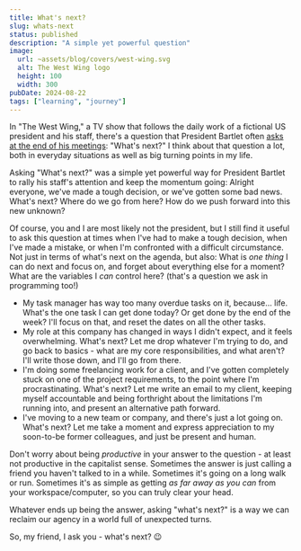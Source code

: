 ```yaml
---
title: What's next?
slug: whats-next
status: published
description: "A simple yet powerful question"
image:
  url: ~assets/blog/covers/west-wing.svg
  alt: The West Wing logo
  height: 100
  width: 300
pubDate: 2024-08-22
tags: ["learning", "journey"]
---
```


In "The West Wing," a TV show that follows the daily work of a fictional US president and his staff, there's a question that President Bartlet often [asks at the end of his meetings](https://youtu.be/gSUHgAp7V7c): "What's next?" I think about that question a lot, both in everyday situations as well as big turning points in my life.

Asking "What's next?" was a simple yet powerful way for President Bartlet to rally his staff's attention and keep the momentum going: Alright everyone, we've made a tough decision, or we've gotten some bad news. What's next? Where do we go from here? How do we push forward into this new unknown?

Of course, you and I are most likely not the president, but I still find it useful to ask this question at times when I've had to make a tough decision, when I've made a mistake, or when I'm confronted with a difficult circumstance. Not just in terms of what's next on the agenda, but also: What is _one thing_ I can do next and focus on, and forget about everything else for a moment? What are the variables I _can_ control here? (that's a question we ask in programming too!)

- My task manager has way too many overdue tasks on it, because... life. What's the one task I can get done today? Or get done by the end of the week? I'll focus on that, and reset the dates on all the other tasks.
- My role at this company has changed in ways I didn't expect, and it feels overwhelming. What's next? Let me drop whatever I'm trying to do, and go back to basics - what are my core responsibilities, and what aren't? I'll write those down, and I'll go from there.
- I'm doing some freelancing work for a client, and I've gotten completely stuck on one of the project requirements, to the point where I'm procrastinating. What's next? Let me write an email to my client, keeping myself accountable and being forthright about the limitations I'm running into, and present an alternative path forward.
- I've moving to a new team or company, and there's just a lot going on. What's next? Let me take a moment and express appreciation to my soon-to-be former colleagues, and just be present and human.

Don't worry about being _productive_ in your answer to the question - at least not productive in the capitalist sense. Sometimes the answer is just calling a friend you haven't talked to in a while. Sometimes it's going on a long walk or run. Sometimes it's as simple as getting _as far away as you can_ from your workspace/computer, so you can truly clear your head.

Whatever ends up being the answer, asking "what's next?" is a way we can reclaim our agency in a world full of unexpected turns.

So, my friend, I ask you - what's next? 😉
